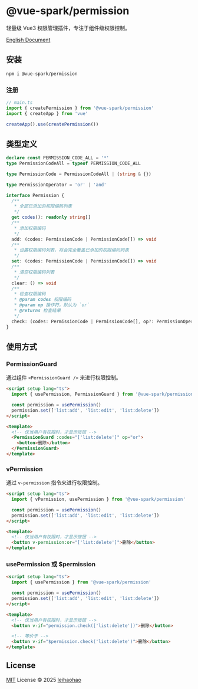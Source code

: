 # @vue-spark/permission

轻量级 Vue3 权限管理插件，专注于组件级权限控制。

[English Document](https://github.com/vue-spark/permission/blob/main/README.md)

## 安装

```sh
npm i @vue-spark/permission
```

### 注册

```ts
// main.ts
import { createPermission } from '@vue-spark/permission'
import { createApp } from 'vue'

createApp().use(createPermission())
```

## 类型定义

```ts
declare const PERMISSION_CODE_ALL = '*'
type PermissionCodeAll = typeof PERMISSION_CODE_ALL

type PermissionCode = PermissionCodeAll | (string & {})

type PermissionOperator = 'or' | 'and'

interface Permission {
  /**
   * 全部已添加的权限编码列表
   */
  get codes(): readonly string[]
  /**
   * 添加权限编码
   */
  add: (codes: PermissionCode | PermissionCode[]) => void
  /**
   * 设置权限编码列表，将会完全覆盖已添加的权限编码列表
   */
  set: (codes: PermissionCode | PermissionCode[]) => void
  /**
   * 清空权限编码列表
   */
  clear: () => void
  /**
   * 检查权限编码
   * @param codes 权限编码
   * @param op 操作符，默认为 `or`
   * @returns 检查结果
   */
  check: (codes: PermissionCode | PermissionCode[], op?: PermissionOperator) => boolean
}
```

## 使用方式

### PermissionGuard

通过组件 `<PermissionGuard />` 来进行权限控制。

```html
<script setup lang="ts">
  import { usePermission, PermissionGuard } from '@vue-spark/permission'

  const permission = usePermission()
  permission.set(['list:add', 'list:edit', 'list:delete'])
</script>

<template>
  <!-- 仅当用户有权限时，才显示按钮 -->
  <PermissionGuard :codes="['list:delete']" op="or">
    <button>删除</button>
  </PermissionGuard>
</template>
```

### vPermission

通过 `v-permission` 指令来进行权限控制。

```html
<script setup lang="ts">
  import { vPermission, usePermission } from '@vue-spark/permission'

  const permission = usePermission()
  permission.set(['list:add', 'list:edit', 'list:delete'])
</script>

<template>
  <!-- 仅当用户有权限时，才显示按钮 -->
  <button v-permission:or="['list:delete']">删除</button>
</template>
```

### usePermission 或 $permission

```html
<script setup lang="ts">
  import { usePermission } from '@vue-spark/permission'

  const permission = usePermission()
  permission.set(['list:add', 'list:edit', 'list:delete'])
</script>

<template>
  <!-- 仅当用户有权限时，才显示按钮 -->
  <button v-if="permission.check(['list:delete'])">删除</button>

  <!-- 等价于 -->
  <button v-if="$permission.check('list:delete')">删除</button>
</template>
```

## License

[MIT](./LICENSE) License © 2025 [leihaohao](https://github.com/l246804)
